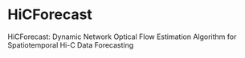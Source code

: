 # HiCForecast
HiCForecast: Dynamic Network Optical Flow Estimation Algorithm for Spatiotemporal Hi-C Data Forecasting
